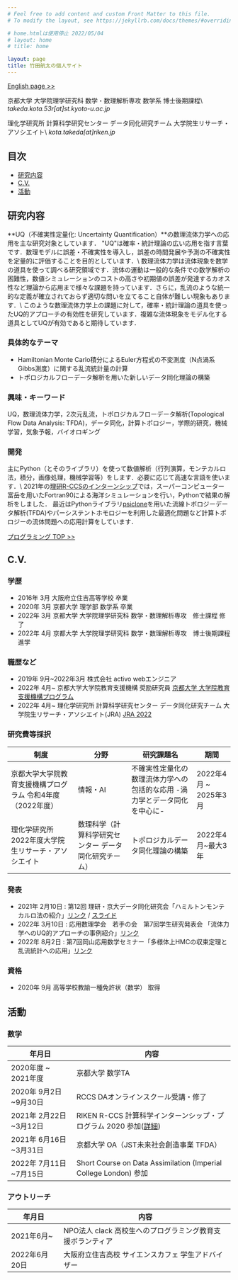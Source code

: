 ```yaml
---
# Feel free to add content and custom Front Matter to this file.
# To modify the layout, see https://jekyllrb.com/docs/themes/#overriding-theme-defaults

# home.htmlは使用停止 2022/05/04
# layout: home
# title: home

layout: page
title: 竹田航太の個人サイト
---
```

[English page >>](/en)

京都大学 大学院理学研究科 数学・数理解析専攻 数学系 博士後期課程\\
*takeda.kota.53r[at]st.kyoto-u.ac.jp*

理化学研究所 計算科学研究センター データ同化研究チーム 大学院生リサーチ・アソシエイト\\
*kota.takeda[at]riken.jp*

## 目次
- [研究内容](#研究内容)
- [C.V.](#cv)
- [活動](#活動)

<!-- ## 業績 -->

## 研究内容
**UQ（不確実性定量化: Uncertainty Quantification）**の数理流体力学への応用を主な研究対象としています．
"UQ"は確率・統計理論の広い応用を指す言葉です．数理モデルに誤差・不確実性を導入し，誤差の時間発展や予測の不確実性を定量的に評価することを目的としています．\\
数理流体力学は流体現象を数学の道具を使って調べる研究領域です．流体の運動は一般的な条件での数学解析の困難性，数値シミュレーションのコストの高さや初期値の誤差が発達するカオス性など理論から応用まで様々な課題を持っています．さらに，乱流のような統一的な定義が確立されておらず適切な問いを立てること自体が難しい現象もあります．\\
このような数理流体力学上の課題に対して，確率・統計理論の道具を使ったUQ的アプローチの有効性を研究しています．複雑な流体現象をモデル化する道具としてUQが有効であると期待しています．

### 具体的なテーマ
- Hamiltonian Monte Carlo積分によるEuler方程式の不変測度（N点渦系Gibbs測度）に関する乱流統計量の計算
- トポロジカルフローデータ解析を用いた新しいデータ同化理論の構築

### 興味・キーワード
UQ，数理流体力学，2次元乱流，トポロジカルフローデータ解析(Topological Flow Data Analysis: TFDA)，データ同化，計算トポロジー，学際的研究，機械学習，気象予報，バイオロギング

### 開発
主にPython（とそのライブラリ）を使って数値解析（行列演算，モンテカルロ法，積分，画像処理，機械学習等）をします．必要に応じて高速な言語を使います．\\
2021年の[理研R-CCSのインターンシップ](https://www.r-ccs.riken.jp/outreach/schools/200604/)では，スーパーコンピューター富岳を用いたFortran90による海洋シミュレーションを行い，Pythonで結果の解析をしました．
最近はPythonライブラリ[psiclone](https://github.com/t-uda/psiclone)を用いた流線トポロジーデータ解析(TFDA)やパーシステントホモロジーを利用した最適化問題など計算トポロジーの流体問題への応用計算をしています．

[プログラミング TOP >>](/programming/)

## C.V.
### 学歴
  - 2016年 3月 大阪府立住吉高等学校 卒業
  - 2020年 3月 京都大学 理学部 数学系 卒業
  - 2022年 3月 京都大学 大学院理学研究科 数学・数理解析専攻　修士課程 修了
  - 2022年 4月 京都大学 大学院理学研究科 数学・数理解析専攻　博士後期課程 進学

### 職歴など
  - 2019年 9月~2022年3月 株式会社 activo webエンジニア
  - 2022年 4月~ 京都大学大学院教育支援機構 奨励研究員 [京都大学 大学院教育支援機構プログラム](https://www.kugd.k.kyoto-u.ac.jp/program)
  - 2022年 4月~ 理化学研究所 計算科学研究センター データ同化研究チーム 大学院生リサーチ・アソシエイト(JRA) [JRA 2022](https://www.riken.jp/careers/programs/jra/jra2022/index.html)

### 研究費等採択

|制度|分野|研究課題名|期間|
|---|---|---|---|
|京都大学大学院教育支援機構プログラム 令和4年度（2022年度）|情報・AI|不確実性定量化の数理流体力学への包括的な応用 -渦力学とデータ同化を中心に-|2022年4月 ~ 2025年3月|
|理化学研究所2022年度大学院生リサーチ・アソシエイト|数理科学（計算科学研究センター データ同化研究チーム）|トポロジカルデータ同化理論の構築|2022年4月~最大3年|

### 発表
  - 2021年 2月10日 : 第12回 理研・京大データ同化研究会「ハミルトンモンテカルロ法の紹介」[リンク](http://www.data-assimilation.riken.jp/jp/events/ku_ws_202102/index.html) / [スライド](/math/pdf/intro_to_hmc_slide.pdf)
  - 2022年 3月10日 : 応用数理学会　若手の会　第7回学生研究発表会 「流体力学へのUQ的アプローチの事例紹介」[リンク](http://wakate.jsiam.org/?p=68)
  - 2022年 8月2日 : 第7回岡山応用数学セミナー「多様体上HMCの収束定理と乱流統計への応用」[リンク](https://jsiam.org/eguide02/3603/)

<!-- Published Works -->
<!-- Awards and Achievements -->

### 資格
  - 2020年 9月 高等学校教諭一種免許状（数学） 取得

## 活動
### 数学

  |年月日|内容|
  | --- | --- |
  |2020年度 ~ 2021年度| 京都大学 数学TA|
  |2020年 9月2日~9月30日 | RCCS DAオンラインスクール受講・修了|
  |2021年 2月22日~3月12日 | RIKEN R-CCS 計算科学インターンシップ・プログラム 2020 参加([詳細](https://www.r-ccs.riken.jp/library/event/200604/))|
  |2021年 6月16日~3月31日|京都大学 OA（JST未来社会創造事業 TFDA）|
  |2022年 7月11日~7月15日|Short Course on Data Assimilation (Imperial College London) 参加|

### アウトリーチ

  |年月日|内容|
  | --- | --- |
  |2021年6月~|NPO法人 clack 高校生へのプログラミング教育支援ボランティア|
  |2022年6月20日|大阪府立住吉高校 サイエンスカフェ 学生アドバイザー|
